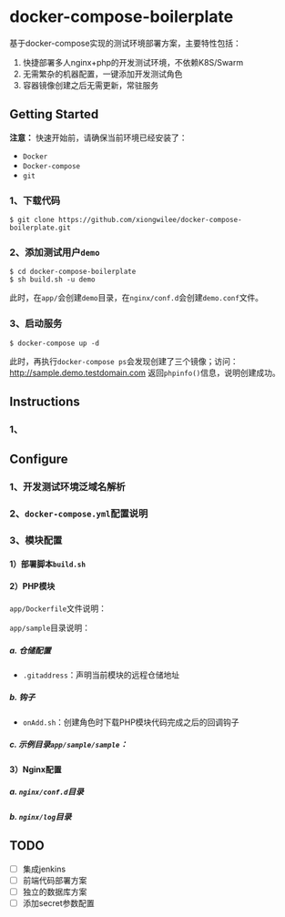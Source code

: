 # docker-compose-boilerplate

基于docker-compose实现的测试环境部署方案，主要特性包括：

1. 快捷部署多人nginx+php的开发测试环境，不依赖K8S/Swarm
2. 无需繁杂的机器配置，一键添加开发测试角色
3. 容器镜像创建之后无需更新，常驻服务

## Getting Started

**注意：** 快速开始前，请确保当前环境已经安装了：
- `Docker`
- `Docker-compose`
- `git`

### 1、下载代码

```
$ git clone https://github.com/xiongwilee/docker-compose-boilerplate.git
```

### 2、添加测试用户`demo`
```
$ cd docker-compose-boilerplate
$ sh build.sh -u demo
```
此时，在`app/`会创建`demo`目录，在`nginx/conf.d`会创建`demo.conf`文件。

### 3、启动服务
```
$ docker-compose up -d
```
此时，再执行`docker-compose ps`会发现创建了三个镜像；访问：http://sample.demo.testdomain.com 返回`phpinfo()`信息，说明创建成功。

## Instructions

### 1、

## Configure

### 1、开发测试环境泛域名解析

### 2、`docker-compose.yml`配置说明

### 3、模块配置

#### 1）部署脚本`build.sh`

#### 2）PHP模块

`app/Dockerfile`文件说明：

`app/sample`目录说明：

##### a. 仓储配置

- `.gitaddress`：声明当前模块的远程仓储地址

##### b. 钩子

- `onAdd.sh`：创建角色时下载PHP模块代码完成之后的回调钩子

##### c. 示例目录`app/sample/sample`：

#### 3）Nginx配置

##### a. `nginx/conf.d`目录

##### b. `nginx/log`目录

## TODO

- [ ] 集成jenkins
- [ ] 前端代码部署方案
- [ ] 独立的数据库方案
- [ ] 添加secret参数配置